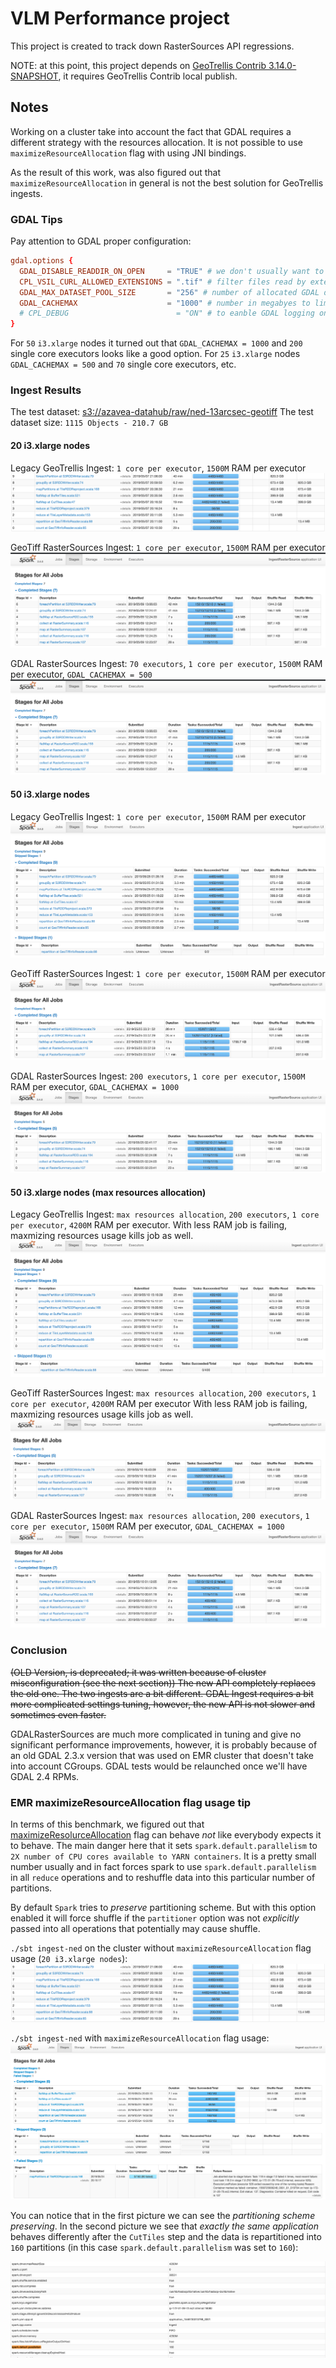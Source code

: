 # VLM Performance project

This project is created to track down RasterSources API regressions.

NOTE: at this point, this project depends on [GeoTrellis Contrib 3.14.0-SNAPSHOT](https://github.com/geotrellis/geotrellis-contrib/tree/cc6b022d5f4ac1266b23962181d00cc9cce79e40),
it requires GeoTrellis Contrib local publish.

## Notes

Working on a cluster take into account the fact that GDAL requires a different strategy with the resources allocation.
It is not possible to use `maximizeResourceAllocation` flag with using JNI bindings. 

As the result of this work, was also figured out that `maximizeResourceAllocation` in general is not the best solution 
for GeoTrellis ingests.

### GDAL Tips

Pay attention to GDAL proper configuration:

```conf
gdal.options {
  GDAL_DISABLE_READDIR_ON_OPEN     = "TRUE" # we don't usually want to read the entire dir with tiff metadata
  CPL_VSIL_CURL_ALLOWED_EXTENSIONS = ".tif" # filter files read by extension to speed up reads
  GDAL_MAX_DATASET_POOL_SIZE       = "256" # number of allocated GDAL datasets
  GDAL_CACHEMAX                    = "1000" # number in megabyes to limit GDAL apetite
  # CPL_DEBUG                        = "ON" # to eanble GDAL logging on all nodes
}
```

For `50` `i3.xlarge` nodes it turned out that `GDAL_CACHEMAX = 1000` and `200` single core executors 
looks like a good option. For `25` `i3.xlarge` nodes `GDAL_CACHEMAX = 500` and `70` single core executors, etc.

### Ingest Results

The test dataset: [s3://azavea-datahub/raw/ned-13arcsec-geotiff](s3://azavea-datahub/raw/ned-13arcsec-geotiff)
The test dataset size: `1115 Objects - 210.7 GB`

#### 20 i3.xlarge nodes

Legacy GeoTrellis Ingest: `1 core per executor`, `1500M` RAM per executor
![Ingest](img/20/ingest-i3-200exec.png)

GeoTiff RasterSources Ingest: `1 core per executor`, `1500M` RAM per executor
![GeoTiffRaterSource](img/20/ingest-rs-gdal-i3-70.png)

GDAL RasterSources Ingest: `70 executors`, `1 core per executor`, `1500M` RAM per executor, `GDAL_CACHEMAX = 500`
![GDALRasterSource](img/20/ingest-rs-gdal-i3-70.png)

#### 50 i3.xlarge nodes

Legacy GeoTrellis Ingest: `1 core per executor`, `1500M` RAM per executor
![Ingest](img/50/ingest-i3-50-dynalloc.png)

GeoTiff RasterSources Ingest: `1 core per executor`, `1500M` RAM per executor
![GeoTiffRasterSource](img/50/geotiff-i3-50-dynalloc.png)

GDAL RasterSources Ingest: `200 executors`, `1 core per executor`, `1500M` RAM per executor, `GDAL_CACHEMAX = 1000`
![GDALRasterSource](img/50/gdal-i3-50-1000size-200.png)

#### 50 i3.xlarge nodes (max resources allocation)

Legacy GeoTrellis Ingest: `max resources allocation`, `200 executors`, `1 core per executor`, `4200M` RAM per executor.
With less RAM job is failing, maxmizing resources usage kills job as well.
![Ingest](img/50/maxResourcesAllocation/ingest-i3-50-4200M.png)

GeoTiff RasterSources Ingest: `max resources allocation`, `200 executors`, `1 core per executor`, `4200M` RAM per executor
With less RAM job is failing, maxmizing resources usage kills job as well.
![GeoTiffRasterSource](img/50/maxResourcesAllocation/geotiff-i3-50-4200M.png)

GDAL RasterSources Ingest: `max resources allocation`, `200 executors`, `1 core per executor`, `1500M` RAM per executor, `GDAL_CACHEMAX = 1000`
![GDALRasterSource](img/50/maxResourcesAllocation/gdal-i3-50-1000size.png)


### Conclusion

~~(OLD Version, is deprecated; it was written because of cluster misconfiguration (see the next section)) The new API completely replaces the old one. The two ingests are a bit different. GDAL Ingest requires a bit
more complicated settings tuning, however, the new API is not slower and sometimes even faster.~~

GDALRasterSources are much more complicated in tuning and give no significant performance improvements,
however, it is probably because of an old GDAL 2.3.x version that was used on EMR cluster 
that doesn't take into account CGroups. GDAL tests would be relaunched once we'll have GDAL 2.4 RPMs. 

### EMR maximizeResourceAllocation flag usage tip 

In terms of this benchmark, we figured out that [maximizeResolurceAllocation](https://docs.aws.amazon.com/emr/latest/ReleaseGuide/emr-spark-configure.html#emr-spark-maximizeresourceallocation) flag
can behave _not_ like everybody expects it to behave. The main danger here that it sets 
`spark.default.parallelism` to `2X number of CPU cores available to YARN containers`. It is a pretty
small number usually and in fact forces spark to use `spark.default.parallelism` in all 
`reduce` operations and to reshuffle data into this particular number of partitions. 

By default `Spark` tries to _preserve_ partitioning scheme. But with this option enabled it will force shuffle 
if the `partitioner` option was not _explicitly_ passed into all operations that potentially may cause shuffle.

`./sbt ingest-ned` on the cluster without `maximizeResourceAllocation` flag usage (`20 i3.xlarge nodes`):
![Ingest](img/20/ingest-i3-200exec.png)

`./sbt ingest-ned` with `maximizeResourceAllocation` flag usage:
![Ingest](img/20/ingest-i3-200exec-max-res-alloc.png)

You can notice that in the first picture we can see the _partitioning scheme preserving_.
In the second picture we see that _exactly the same application_ behaves differently after 
the `CutTiles` step and the data is repartitioned into `160` partitions 
(in this case `spark.default.parallelism` was set to `160`):

![Ingest](img/20/env-20-max-res-alloc-setting.png)
